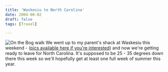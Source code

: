 ```yaml
---
title: 'Waskesiu to North Carolina'
date: 2004-08-02
draft: false
tags: [Travel]

---
```


![On the Bog walk](http://chrisenns.isa-geek.com/lemon/Waskesiu/Waskesiu_Aug_04_14.sized.jpg) We went up to my parent's shack at Waskesiu this weekend - ([pics available here if you're interested](http://chrisenns.isa-geek.com/gallery/Waskesiu)) and now we're getting ready to leave for North Carolina. It's supposed to be 25 - 35 degrees down there this week so we'll hopefully get at least one full week of summer this year.